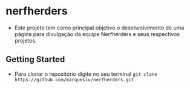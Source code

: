 # nerfherders

- Este projeto tem como principal objetivo o desenvolvimento de uma página para divulgação da equipe Nerfherders e seus respectivos projetos.

## Getting Started

- Para clonar o repositório digite no seu terminal `git clone https://github.com/marqueslu/nerfherders.git`